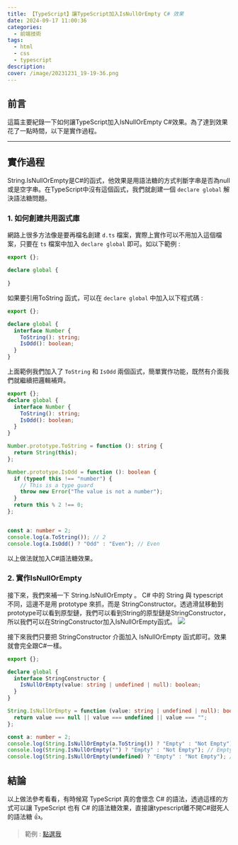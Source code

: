 ```yaml
---
title: 【TypeScript】讓TypeScript加入IsNullOrEmpty C# 效果
date: 2024-09-17 11:00:36
categories: 
  - 前端技術
tags: 
  - html
  - css
  - typescript
description:
cover: /image/20231231_19-19-36.png
---
```


## 前言
這篇主要紀錄一下如何讓TypeScript加入IsNullOrEmpty C#效果。為了達到效果花了一點時間，以下是實作過程。

---

## 實作過程
String.IsNullOrEmpty是C#的函式，他效果是用語法糖的方式判斷字串是否為null或是空字串。在TypeScript中沒有這個函式，我們就創建一個 ```declare global``` 解決語法糖問題。

### 1. 如何創建共用函式庫
網路上很多方法像是要再檔名創建 ```d.ts``` 檔案，實際上實作可以不用加入這個檔案，只要在 ```ts``` 檔案中加入 ```declare global``` 即可。如以下範例 : 

```typescript
export {};

declare global {
 
}

```

如果要引用ToString 函式，可以在 ```declare global``` 中加入以下程式碼 : 

```typescript
export {};

declare global {
  interface Number {
    ToString(): string;
    IsOdd(): boolean;
  }
}

```
上面範例我們加入了 ```ToString``` 和 ```IsOdd``` 兩個函式，簡單實作功能，既然有介面我們就繼續把邏輯補齊。

```typescript
export {};
declare global {
  interface Number {
    ToString(): string;
    IsOdd(): boolean;
  }
}

Number.prototype.ToString = function (): string {
  return String(this);
};

Number.prototype.IsOdd = function (): boolean {
  if (typeof this !== "number") {
    // This is a type guard
    throw new Error("The value is not a number");
  }
  return this % 2 !== 0;
};


const a: number = 2;
console.log(a.ToString()); // 2
console.log(a.IsOdd() ? "Odd" : "Even"); // Even

```

以上做法就加入C#語法糖效果。

### 2. 實作IsNullOrEmpty
接下來，我們來補一下 String.IsNullOrEmpty 。 C# 中的 String 與 typescript 不同，這邊不是用 prototype 來抓，而是 StringConstructor。透過滑鼠移動到prototype可以看到原型鏈，我們可以看到String的原型鏈是StringConstructor，所以我們可以在StringConstructor加入IsNullOrEmpty函式。
![](/image/20240917_21-45-30.png)


接下來我們只要把 StringConstructor 介面加入 IsNullOrEmpty 函式即可。效果就會完全跟C#一樣。

```typescript
export {};

declare global {
  interface StringConstructor {
    IsNullOrEmpty(value: string | undefined | null): boolean;
  }
}

String.IsNullOrEmpty = function (value: string | undefined | null): boolean {
  return value === null || value === undefined || value === "";
};

const a: number = 2;
console.log(String.IsNullOrEmpty(a.ToString()) ? "Empty" : "Not Empty"); // Not Empty
console.log(String.IsNullOrEmpty("") ? "Empty" : "Not Empty"); // Empty
console.log(String.IsNullOrEmpty(undefined) ? "Empty" : "Not Empty"); // Empty
```


## 結論
以上做法參考看看，有時候寫 TypeScript 真的會懷念 C# 的語法，透過這樣的方式可以讓 TypeScript 也有 C# 的語法糖效果，直接讓typescript離不開C#甜死人的語法糖 👍。

> 範例 : [點選我](https://github.com/JontCont/UseIsNullOrEmptyOnTypescript)